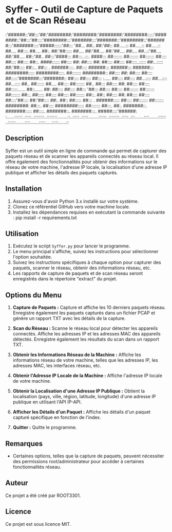 # Syffer - Outil de Capture de Paquets et de Scan Réseau





:'######::'##:::'##:'########:'########:'########:'########:::::'########::'##:::'##::::'########:::'#######:::'#######::'########::'#######:::'#######::::'#####::::::'##:::
'##... ##:. ##:'##:: ##.....:: ##.....:: ##.....:: ##.... ##:::: ##.... ##:. ##:'##::::: ##.... ##:'##.... ##:'##.... ##:... ##..::'##.... ##:'##.... ##::'##.. ##:::'####:::
 ##:::..:::. ####::: ##::::::: ##::::::: ##::::::: ##:::: ##:::: ##:::: ##::. ####:::::: ##:::: ##: ##:::: ##: ##:::: ##:::: ##::::..::::: ##:..::::: ##:'##:::: ##::.. ##:::
. ######::::. ##:::: ######::: ######::: ######::: ########::::: ########::::. ##::::::: ########:: ##:::: ##: ##:::: ##:::: ##:::::'#######:::'#######:: ##:::: ##:::: ##:::
:..... ##:::: ##:::: ##...:::: ##...:::: ##...:::: ##.. ##:::::: ##.... ##:::: ##::::::: ##.. ##::: ##:::: ##: ##:::: ##:::: ##:::::...... ##::...... ##: ##:::: ##:::: ##:::
'##::: ##:::: ##:::: ##::::::: ##::::::: ##::::::: ##::. ##::::: ##:::: ##:::: ##::::::: ##::. ##:: ##:::: ##: ##:::: ##:::: ##::::'##:::: ##:'##:::: ##:. ##:: ##::::: ##:::
. ######::::: ##:::: ##::::::: ##::::::: ########: ##:::. ##:::: ########::::: ##::::::: ##:::. ##:. #######::. #######::::: ##::::. #######::. #######:::. #####::::'######:
:......::::::..:::::..::::::::..::::::::........::..:::::..:::::........::::::..::::::::..:::::..:::.......::::.......::::::..::::::.......::::.......:::::.....:::::......::


                                                                                                       
                                                                                                       



## Description
Syffer est un outil simple en ligne de commande qui permet de capturer des paquets réseau et de scanner les appareils connectés au réseau local. Il offre également des fonctionnalités pour obtenir des informations sur le réseau de votre machine, l'adresse IP locale, la localisation d'une adresse IP publique et afficher les détails des paquets capturés.

## Installation
1. Assurez-vous d'avoir Python 3.x installé sur votre système.
2. Clonez ce référentiel GitHub vers votre machine locale.
3. Installez les dépendances requises en exécutant la commande suivante : pip install -r requirements.txt

## Utilisation
1. Exécutez le script `Syffer.py` pour lancer le programme.
2. Le menu principal s'affiche, suivez les instructions pour sélectionner l'option souhaitée.
3. Suivez les instructions spécifiques à chaque option pour capturer des paquets, scanner le réseau, obtenir des informations réseau, etc.
4. Les rapports de capture de paquets et de scan réseau seront enregistrés dans le répertoire "extract" du projet.

## Options du Menu
1. **Capture de Paquets :** Capture et affiche les 10 derniers paquets réseau. Enregistre également les paquets capturés dans un fichier PCAP et génère un rapport TXT avec les détails de la capture.

2. **Scan du Réseau :** Scanne le réseau local pour détecter les appareils connectés. Affiche les adresses IP et les adresses MAC des appareils détectés. Enregistre également les résultats du scan dans un rapport TXT.

3. **Obtenir les Informations Réseau de la Machine :** Affiche les informations réseau de votre machine, telles que les adresses IP, les adresses MAC, les interfaces réseau, etc.

4. **Obtenir l'Adresse IP Locale de la Machine :** Affiche l'adresse IP locale de votre machine.

5. **Obtenir la Localisation d'une Adresse IP Publique :** Obtient la localisation (pays, ville, région, latitude, longitude) d'une adresse IP publique en utilisant l'API IP-API.

6. **Afficher les Détails d'un Paquet :** Affiche les détails d'un paquet capturé spécifique en fonction de l'index.

7. **Quitter :** Quitte le programme.

## Remarques
- Certaines options, telles que la capture de paquets, peuvent nécessiter des permissions root/administrateur pour accéder à certaines fonctionnalités réseau.

## Auteur
Ce projet a été créé par ROOT3301.

## Licence
Ce projet est sous licence MIT.


